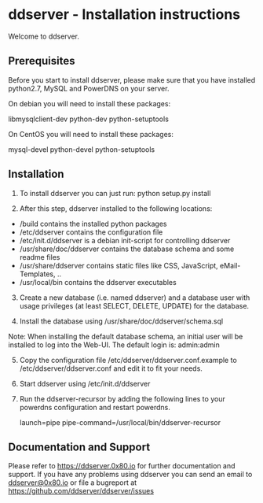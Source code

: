 ddserver - Installation instructions
====================================

Welcome to ddserver.


Prerequisites
-------------

Before you start to install ddserver, please make sure that you have installed
python2.7, MySQL and PowerDNS on your server.

On debian you will need to install these packages:

 libmysqlclient-dev
 python-dev
 python-setuptools

On CentOS you will need to install these packages:

 mysql-devel
 python-devel
 python-setuptools


Installation
------------

1. To install ddserver you can just run:
  python setup.py install

2. After this step, ddserver installed to the following locations:
  * <CurrentDirectory>/build contains the installed python packages
  * /etc/ddserver contains the configuration file
  * /etc/init.d/ddserver is a debian init-script for controlling ddserver
  * /usr/share/doc/ddserver contains the database schema and some readme files
  * /usr/share/ddserver contains static files like CSS, JavaScript, eMail-Templates, ..
  * /usr/local/bin contains the ddserver executables

3. Create a new database (i.e. named ddserver) and a database user with
   usage privileges (at least SELECT, DELETE, UPDATE) for the database.

4. Install the database using /usr/share/doc/ddserver/schema.sql

  Note: When installing the default database schema, an initial user will be
  installed to log into the Web-UI. The default login is: admin:admin

5. Copy the configuration file /etc/ddserver/ddserver.conf.example to
   /etc/ddserver/ddserver.conf and edit it to fit your needs.

6. Start ddserver using /etc/init.d/ddserver

7. Run the ddserver-recursor by adding the following lines to your powerdns
   configuration and restart powerdns.

   launch=pipe
   pipe-command=/usr/local/bin/ddserver-recursor


Documentation and Support
-------------------------

Please refer to https://ddserver.0x80.io for further documentation and
support. If you have any problems using ddserver you can send an email
to ddserver@0x80.io or file a bugreport at
https://github.com/ddserver/ddserver/issues
